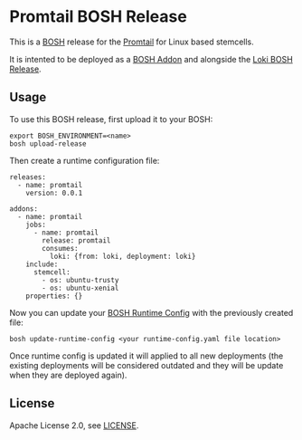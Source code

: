 # Promtail BOSH Release

This is a [BOSH](http://bosh.io/) release for the [Promtail](https://github.com/grafana/loki/tree/master/cmd/promtail) for Linux based stemcells.

It is intented to be deployed as a [BOSH Addon](http://bosh.io/docs/runtime-config.html#addons) and alongside the [Loki BOSH Release](https://github.com/bosh-loki/loki-boshrelease).

## Usage

To use this BOSH release, first upload it to your BOSH:

```
export BOSH_ENVIRONMENT=<name>
bosh upload-release 
```

Then create a runtime configuration file:

```
releases:
  - name: promtail
    version: 0.0.1

addons:
  - name: promtail
    jobs:
      - name: promtail
        release: promtail
        consumes:
          loki: {from: loki, deployment: loki}
    include:
      stemcell:
        - os: ubuntu-trusty
        - os: ubuntu-xenial
    properties: {}
```

Now you can update your [BOSH Runtime Config](http://bosh.io/docs/runtime-config.html) with the previously created file:

```
bosh update-runtime-config <your runtime-config.yaml file location>
```

Once runtime config is updated it will applied to all new deployments (the existing deployments will be considered outdated and they will be update when they are deployed again).

## License

Apache License 2.0, see [LICENSE](https://github.com/bosh-loki/promtail-boshrelease/blob/master/LICENSE).
